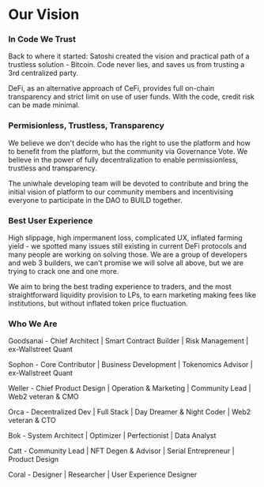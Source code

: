 # Our Vision

### In Code We Trust

Back to where it started: Satoshi created the vision and practical path of a trustless solution - Bitcoin. Code never lies, and saves us from trusting a 3rd centralized party. &#x20;

DeFi, as an alternative approach of CeFi, provides full on-chain transparency and strict limit on use of user funds. With the code, credit risk can be made minimal.

### Permisionless, Trustless, Transparency

We believe we don't decide who has the right to use the platform and how to benefit from the platform, but the community via Governance Vote. We believe in the power of fully decentralization to enable permissionless, trustless and transparency.

The uniwhale developing team will be devoted to contribute and bring the initial vision of platform to our community members and incentivising everyone to participate in the DAO to BUILD together.

### Best User Experience

High slippage, high impermanent loss, complicated UX, inflated farming yield - we spotted many issues still existing in current DeFi protocols and many people are working on solving those. We are a group of developers and web 3 builders, we can't promise we will solve all above, but we are trying to crack one and one more.&#x20;

We aim to bring the best trading experience to traders, and the most straightforward liquidity provision to LPs, to earn marketing making fees like institutions, but without inflated token price fluctuation. &#x20;

### Who We Are

Goodsanai - Chief Architect | Smart Contract Builder | Risk Management | ex-Wallstreet Quant

Sophon - Core Contributor | Business Development | Tokenomics Advisor | ex-Wallstreet Quant

Weller - Chief Product Design | Operation & Marketing | Community Lead | Web2 veteran & CMO&#x20;

Orca - Decentralized Dev | Full Stack | Day Dreamer & Night Coder | Web2 veteran & CTO

Bok - System Architect | Optimizer | Perfectionist | Data Analyst&#x20;

Catt - Community Lead | NFT Degen & Advisor | Serial Entrepreneur | Product Design

Coral - Designer | Researcher | User Experience Designer&#x20;

